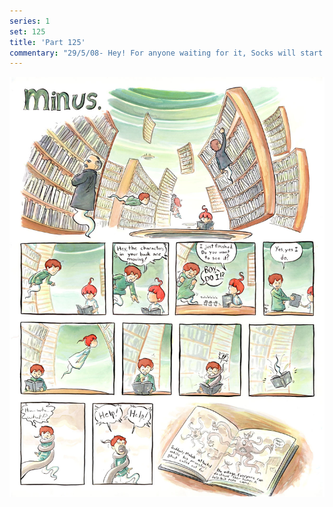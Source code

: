 ```yaml
---
series: 1
set: 125
title: 'Part 125'
commentary: "29/5/08- Hey! For anyone waiting for it, Socks will start updating again at the beginning of next month. The chapter is basically done I just have to redraw some panels and fix some dialog. Re-read the chapters so that you can remember what's happened so far. For anyone not waiting for it, um... I like the rap at the end of that old movie WildCATS. <br><br><br>\"football!\" Also: Top That from Teen Witch."
---
```


![](../../../../assets/minus/part-125/minus125.jpg)